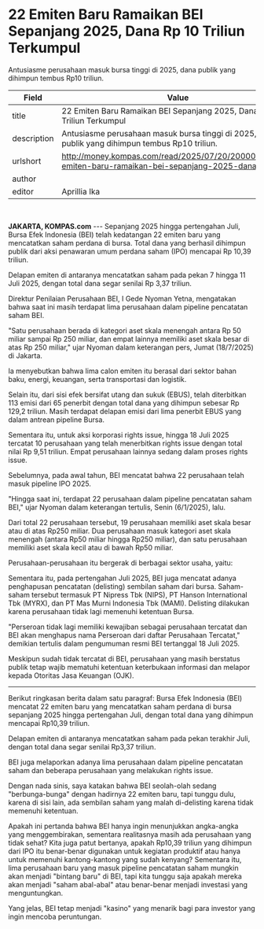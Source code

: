 # 22 Emiten Baru Ramaikan BEI Sepanjang 2025, Dana Rp 10 Triliun Terkumpul

Antusiasme perusahaan masuk bursa tinggi di 2025, dana publik yang dihimpun tembus Rp10 triliun.

| Field       | Value                                                       |
|-------------|-------------------------------------------------------------|
| title       | 22 Emiten Baru Ramaikan BEI Sepanjang 2025, Dana Rp 10 Triliun Terkumpul |
| description | Antusiasme perusahaan masuk bursa tinggi di 2025, dana publik yang dihimpun tembus Rp10 triliun. |
| urlshort    | http://money.kompas.com/read/2025/07/20/200000726/22-emiten-baru-ramaikan-bei-sepanjang-2025-dana-rp |
| author      |  |
| editor      | Aprillia Ika |

 

**JAKARTA, KOMPAS.com** --- Sepanjang 2025 hingga pertengahan Juli, Bursa Efek Indonesia (BEI) telah kedatangan 22 emiten baru yang mencatatkan saham perdana di bursa. Total dana yang berhasil dihimpun publik dari aksi penawaran umum perdana saham (IPO) mencapai Rp 10,39 triliun.

Delapan emiten di antaranya mencatatkan saham pada pekan 7 hingga 11 Juli 2025, dengan total dana segar senilai Rp 3,37 triliun.

Direktur Penilaian Perusahaan BEI, I Gede Nyoman Yetna, mengatakan bahwa saat ini masih terdapat lima perusahaan dalam pipeline pencatatan saham BEI.

"Satu perusahaan berada di kategori aset skala menengah antara Rp 50 miliar sampai Rp 250 miliar, dan empat lainnya memiliki aset skala besar di atas Rp 250 miliar," ujar Nyoman dalam keterangan pers, Jumat (18/7/2025) di Jakarta.

Ia menyebutkan bahwa lima calon emiten itu berasal dari sektor bahan baku, energi, keuangan, serta transportasi dan logistik.

Selain itu, dari sisi efek bersifat utang dan sukuk (EBUS), telah diterbitkan 113 emisi dari 65 penerbit dengan total dana yang dihimpun sebesar Rp 129,2 triliun. Masih terdapat delapan emisi dari lima penerbit EBUS yang dalam antrean pipeline Bursa.

Sementara itu, untuk aksi korporasi rights issue, hingga 18 Juli 2025 tercatat 10 perusahaan yang telah menerbitkan rights issue dengan total nilai Rp 9,51 triliun. Empat perusahaan lainnya sedang dalam proses rights issue.

Sebelumnya, pada awal tahun, BEI mencatat bahwa 22 perusahaan telah masuk pipeline IPO 2025.

\"Hingga saat ini, terdapat 22 perusahaan dalam pipeline pencatatan saham BEI,\" ujar Nyoman dalam keterangan tertulis, Senin (6/1/2025), lalu.

Dari total 22 perusahaan tersebut, 19 perusahaan memiliki aset skala besar atau di atas Rp250 miliar. Dua perusahaan masuk kategori aset skala menengah (antara Rp50 miliar hingga Rp250 miliar), dan satu perusahaan memiliki aset skala kecil atau di bawah Rp50 miliar.

Perusahaan-perusahaan itu bergerak di berbagai sektor usaha, yaitu:

Sementara itu, pada pertengahan Juli 2025, BEI juga mencatat adanya penghapusan pencatatan (delisting) sembilan saham dari bursa. Saham-saham tersebut termasuk PT Nipress Tbk (NIPS), PT Hanson International Tbk (MYRX), dan PT Mas Murni Indonesia Tbk (MAMI). Delisting dilakukan karena perusahaan tidak lagi memenuhi ketentuan Bursa.

"Perseroan tidak lagi memiliki kewajiban sebagai perusahaan tercatat dan BEI akan menghapus nama Perseroan dari daftar Perusahaan Tercatat," demikian tertulis dalam pengumuman resmi BEI tertanggal 18 Juli 2025.

Meskipun sudah tidak tercatat di BEI, perusahaan yang masih berstatus publik tetap wajib mematuhi ketentuan keterbukaan informasi dan melapor kepada Otoritas Jasa Keuangan (OJK).

---
Berikut ringkasan berita dalam satu paragraf: Bursa Efek Indonesia (BEI) mencatat 22 emiten baru yang mencatatkan saham perdana di bursa sepanjang 2025 hingga pertengahan Juli, dengan total dana yang dihimpun mencapai Rp10,39 triliun.

 Delapan emiten di antaranya mencatatkan saham pada pekan terakhir Juli, dengan total dana segar senilai Rp3,37 triliun.

 BEI juga melaporkan adanya lima perusahaan dalam pipeline pencatatan saham dan beberapa perusahaan yang melakukan rights issue.



Dengan nada sinis, saya katakan bahwa BEI seolah-olah sedang "berbunga-bunga" dengan hadirnya 22 emiten baru, tapi tunggu dulu, karena di sisi lain, ada sembilan saham yang malah di-delisting karena tidak memenuhi ketentuan.

 Apakah ini pertanda bahwa BEI hanya ingin menunjukkan angka-angka yang menggembirakan, sementara realitasnya masih ada perusahaan yang tidak sehat? Kita juga patut bertanya, apakah Rp10,39 triliun yang dihimpun dari IPO itu benar-benar digunakan untuk kegiatan produktif atau hanya untuk memenuhi kantong-kantong yang sudah kenyang? Sementara itu, lima perusahaan baru yang masuk pipeline pencatatan saham mungkin akan menjadi "bintang baru" di BEI, tapi kita tunggu saja apakah mereka akan menjadi "saham abal-abal" atau benar-benar menjadi investasi yang menguntungkan.

 Yang jelas, BEI tetap menjadi "kasino" yang menarik bagi para investor yang ingin mencoba peruntungan.

